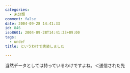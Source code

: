 ```yaml
---
categories:
  - 未分類
comment: false
date: 2004-09-28 14:41:33
id: 846
iso8601: 2004-09-28T14:41:33+09:00
tags:
  - undef
title: というわけで実装しました

---
```


<div class="entry-body">
                                 <p>当然データとしては持っているわけですよね。＜送信された先</p>
                              </div>    	